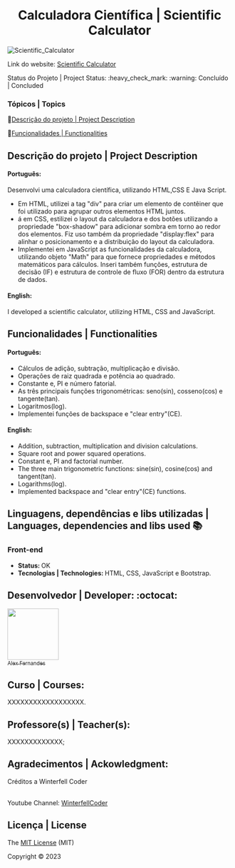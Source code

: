 <div align="center">
    <h1> Calculadora Científica | Scientific Calculator </h1>

</div>


![Scientific_Calculator](https://user-images.githubusercontent.com/108309097/236639133-51da4ec3-efbd-4661-9980-266b91b0cc8d.png)


<div>

Link do website: <a href="https://scientific-calculator-gamma.vercel.app/">Scientific Calculator</a>

</div>
 Status do Projeto | Project Status: :heavy_check_mark: :warning: Concluído | Concluded

### Tópicos | Topics

:small_blue_diamond:[Descrição do projeto | Project Description](#descrição-do-projeto-|-project-description)

:small_blue_diamond:[Funcionalidades | Functionalities](#funcionalidades-|-functionalities)


## Descrição do projeto | Project Description 

<p align="justify">
<h4>Português: </h4>
<p>Desenvolvi uma calculadora científica, utilizando HTML,CSS E Java Script.<br>
   <ul>
   <li>Em HTML, utilizei a tag "div" para criar um elemento de contêiner que foi utilizado para agrupar outros elementos HTML juntos.</li>
   <li>á em CSS, estilizei o layout da calculadora e dos botões utilizando a propriedade "box-shadow" para adicionar sombra em torno ao redor dos elementos. Fiz uso também da propriedade "display:flex" para alinhar o posicionamento e a distribuição do layout da calculadora.</li>
    <li>Implementei em JavaScript as funcionalidades da calculadora, utilizando objeto "Math" para que fornece propriedades e métodos matemáticos para cálculos. Inseri também funções, estrutura de decisão (IF) e estrutura de controle de fluxo (FOR) dentro da estrutura de dados. </li>
    </ul>
   
</p>

<h4>English: </h4>
<p>I developed a scientific calculator, utilizing HTML, CSS and JavaScript. </p>

</p>

## Funcionalidades | Functionalities
<h4> Português: </h4>
<ul>
<li> Cálculos de adição, subtração, multiplicação e divisão.</li>
<li> Operações de raiz quadrada e potência ao quadrado.</li>
<li> Constante e, PI e número fatorial. </li>
<li> As três principais funções trigonométricas: seno(sin), cosseno(cos) e tangente(tan).</li>
<li> Logaritmos(log).</li>
<li> Implementei funções de backspace e "clear entry"(CE).</li>
</ul>

<h4> English: </h4>
<ul>
    <li> Addition, subtraction, multiplication and division calculations.</li>
    <li> Square root and power squared operations.</li>
    <li> Constant e, PI and factorial number.</li>
    <li> The three main trigonometric functions: sine(sin), cosine(cos) and tangent(tan).</li>
    <li> Logarithms(log).</li>
    <li> Implemented backspace and "clear entry"(CE) functions.</li>
</ul>

## Linguagens, dependências e libs utilizadas | Languages, dependencies and libs used :books:

<h3>Front-end</h3>
<ul>
    <li><b>Status: </b>OK</li>
    <li><b>Tecnologias | Technologies: </b>HTML, CSS, JavaScript e Bootstrap.</li>
</ul>



## Desenvolvedor | Developer: :octocat:


[<img src="https://github.com/alexfn93.png" width=115><br><sub>Alex Fernandes</sub>](https://github.com/alexfn93)  <br> 


<h2>Curso | Courses:</h2> XXXXXXXXXXXXXXXXXX.

<h2>Professore(s) | Teacher(s):</h2> XXXXXXXXXXXXX; <br>

<p align="justify">
<h2>Agradecimentos | Ackowledgment:</h2>
<p> Créditos a Winterfell Coder</p>
<br>
 Youtube Channel: <a href="https://www.youtube.com/watch?v=LgryqYxSCNk">WinterfellCoder</a>

## Licença | License

The [MIT License]() (MIT)

Copyright :copyright: 2023
